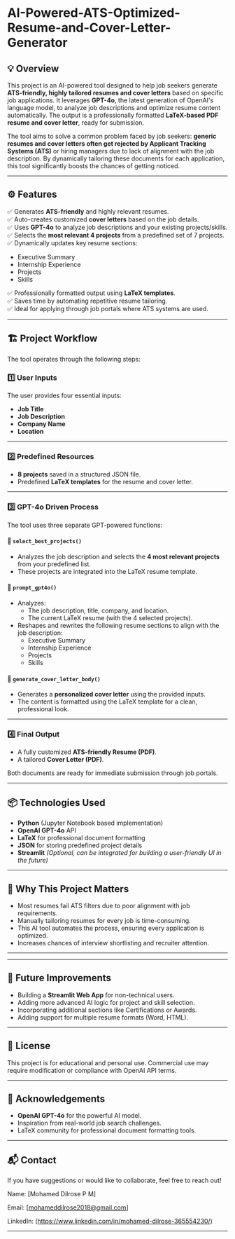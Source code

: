 # AI-Powered-ATS-Optimized-Resume-and-Cover-Letter-Generator

## 💡 Overview

This project is an AI-powered tool designed to help job seekers generate **ATS-friendly, highly tailored resumes and cover letters** based on specific job applications. It leverages **GPT-4o**, the latest generation of OpenAI's language model, to analyze job descriptions and optimize resume content automatically. The output is a professionally formatted **LaTeX-based PDF resume and cover letter**, ready for submission.

The tool aims to solve a common problem faced by job seekers: **generic resumes and cover letters often get rejected by Applicant Tracking Systems (ATS)** or hiring managers due to lack of alignment with the job description. By dynamically tailoring these documents for each application, this tool significantly boosts the chances of getting noticed.

---

## ⚙️ Features

✅ Generates **ATS-friendly** and highly relevant resumes.  
✅ Auto-creates customized **cover letters** based on the job details.  
✅ Uses **GPT-4o** to analyze job descriptions and your existing projects/skills.  
✅ Selects the **most relevant 4 projects** from a predefined set of 7 projects.  
✅ Dynamically updates key resume sections:
- Executive Summary  
- Internship Experience  
- Projects  
- Skills  

✅ Professionally formatted output using **LaTeX templates**.  
✅ Saves time by automating repetitive resume tailoring.  
✅ Ideal for applying through job portals where ATS systems are used.  

---

## 🏗️ Project Workflow

The tool operates through the following steps:

### 1️⃣ **User Inputs**
The user provides four essential inputs:
- **Job Title**
- **Job Description**
- **Company Name**
- **Location**

---

### 2️⃣ **Predefined Resources**
- **8 projects** saved in a structured JSON file.
- Predefined **LaTeX templates** for the resume and cover letter.

---

### 3️⃣ **GPT-4o Driven Process**

The tool uses three separate GPT-powered functions:

#### 🔹 `select_best_projects()`
- Analyzes the job description and selects the **4 most relevant projects** from your predefined list.
- These projects are integrated into the LaTeX resume template.

#### 🔹 `prompt_gpt4o()`
- Analyzes:
  - The job description, title, company, and location.
  - The current LaTeX resume (with the 4 selected projects).
- Reshapes and rewrites the following resume sections to align with the job description:
  - Executive Summary  
  - Internship Experience  
  - Projects  
  - Skills  

#### 🔹 `generate_cover_letter_body()`
- Generates a **personalized cover letter** using the provided inputs.
- The content is formatted using the LaTeX template for a clean, professional look.

---

### 4️⃣ **Final Output**
- A fully customized **ATS-friendly Resume (PDF)**.  
- A tailored **Cover Letter (PDF)**.  

Both documents are ready for immediate submission through job portals.

---

## 📦 Technologies Used

- **Python** (Jupyter Notebook based implementation)  
- **OpenAI GPT-4o** API  
- **LaTeX** for professional document formatting  
- **JSON** for storing predefined project details  
- **Streamlit** *(Optional, can be integrated for building a user-friendly UI in the future)*  

---

## 🎯 Why This Project Matters

- Most resumes fail ATS filters due to poor alignment with job requirements.  
- Manually tailoring resumes for every job is time-consuming.  
- This AI tool automates the process, ensuring every application is optimized.  
- Increases chances of interview shortlisting and recruiter attention.  

---


---

## 🚀 Future Improvements

- Building a **Streamlit Web App** for non-technical users.  
- Adding more advanced AI logic for project and skill selection.  
- Incorporating additional sections like Certifications or Awards.  
- Adding support for multiple resume formats (Word, HTML).  

---

## 📄 License

This project is for educational and personal use. Commercial use may require modification or compliance with OpenAI API terms.

---

## 🤝 Acknowledgements

- **OpenAI GPT-4o** for the powerful AI model.  
- Inspiration from real-world job search challenges.  
- LaTeX community for professional document formatting tools.  

---

## 📬 Contact

If you have suggestions or would like to collaborate, feel free to reach out!

Name: [Mohamed Dilrose P M]

Email: [mohameddilrose2018@gmail.com]

LinkedIn: (https://www.linkedin.com/in/mohamed-dilrose-365554230/)



---




